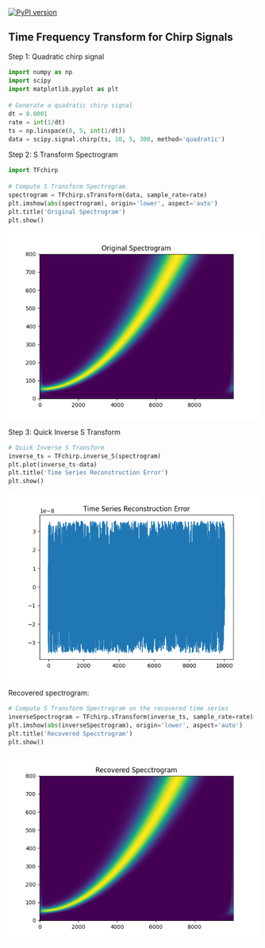 [![PyPI version](https://badge.fury.io/py/TFchirp.svg)](https://badge.fury.io/py/TFchirp)

## Time Frequency Transform for Chirp Signals

Step 1: Quadratic chirp signal

```Python
import numpy as np
import scipy
import matplotlib.pyplot as plt

# Generate a quadratic chirp signal
dt = 0.0001
rate = int(1/dt)
ts = np.linspace(0, 5, int(1/dt))
data = scipy.signal.chirp(ts, 10, 5, 300, method='quadratic')
```

Step 2: S Transform Spectrogram

```Python
import TFchirp

# Compute S Transform Spectrogram
spectrogram = TFchirp.sTransform(data, sample_rate=rate)
plt.imshow(abs(spectrogram), origin='lower', aspect='auto')
plt.title('Original Spectrogram')
plt.show()
```

![Original Spectrogram](https://github.com/xli2522/TFchirp/blob/master/img/original_spectrogram.png)

Step 3: Quick Inverse S Transform

```Python
# Quick Inverse S Transform
inverse_ts = TFchirp.inverse_S(spectrogram)
plt.plot(inverse_ts-data)
plt.title('Time Series Reconstruction Error')
plt.show()
```

![Reconstruction Error](https://github.com/xli2522/TFchirp/blob/master/img/reconstruction_error.png)

Recovered spectrogram:

```Python
# Compute S Transform Spectrogram on the recovered time series
inverseSpectrogram = TFchirp.sTransform(inverse_ts, sample_rate=rate)
plt.imshow(abs(inverseSpectrogram), origin='lower', aspect='auto')
plt.title('Recovered Specctrogram')
plt.show()
```

![Recovered](https://github.com/xli2522/TFchirp/blob/master/img/recovered_spectrogram.png)

